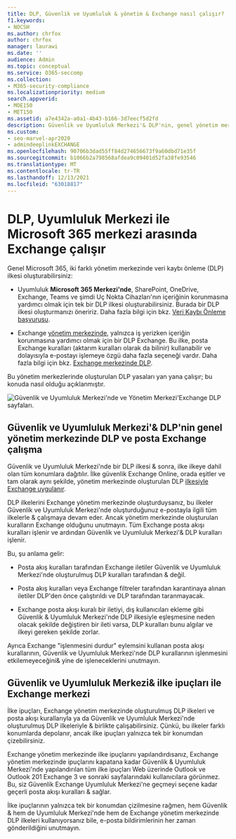 ```yaml
---
title: DLP, Güvenlik ve Uyumluluk & yönetim & Exchange nasıl çalışır?
f1.keywords:
- NOCSH
ms.author: chrfox
author: chrfox
manager: laurawi
ms.date: ''
audience: Admin
ms.topic: conceptual
ms.service: O365-seccomp
ms.collection:
- M365-security-compliance
ms.localizationpriority: medium
search.appverid:
- MOE150
- MET150
ms.assetid: a7e4342a-a0a1-4b43-b166-3d7eecf5d2fd
description: Güvenlik ve Uyumluluk Merkezi'& DLP'nin, genel yönetim merkezinde DLP ve posta akış kuralları (aktarım kuralları) ile Exchange öğrenin.
ms.custom:
- seo-marvel-apr2020
- admindeeplinkEXCHANGE
ms.openlocfilehash: 90706b3dad55ff84d274656673f9a60dbd71e35f
ms.sourcegitcommit: b1066b2a798568afdea9c09401d52fa38fe93546
ms.translationtype: MT
ms.contentlocale: tr-TR
ms.lasthandoff: 12/13/2021
ms.locfileid: "63018817"
---
```

# <a name="how-dlp-works-between-the-microsoft-365-compliance-center-and-exchange-admin-center"></a>DLP, Uyumluluk Merkezi ile Microsoft 365 merkezi arasında Exchange çalışır

Genel Microsoft 365, iki farklı yönetim merkezinde veri kaybı önleme (DLP) ilkesi oluşturabilirsiniz:
  
- Uyumluluk **Microsoft 365 Merkezi'nde**, SharePoint, OneDrive, Exchange, Teams ve şimdi Uç Nokta Cihazları'nın içeriğinin korunmasına yardımcı olmak için tek bir DLP ilkesi oluşturabilirsiniz. Burada bir DLP ilkesi oluşturmanızı öneririz. Daha fazla bilgi için bkz. [Veri Kaybı Önleme başvurusu](data-loss-prevention-policies.md).
    
- Exchange <a href="https://go.microsoft.com/fwlink/p/?linkid=2059104" target="_blank">yönetim merkezinde</a>, yalnızca iş yerizken içeriğin korunmasına yardımcı olmak için bir DLP Exchange. Bu ilke, posta Exchange kuralları (aktarım kuralları olarak da bilinir) kullanabilir ve dolayısıyla e-postayı işlemeye özgü daha fazla seçeneği vardır. Daha fazla bilgi için bkz. [Exchange merkezinde DLP](/exchange/security-and-compliance/data-loss-prevention/data-loss-prevention).
    
Bu yönetim merkezlerinde oluşturulan DLP yasaları yan yana çalışır; bu konuda nasıl olduğu açıklanmıştır.
  
![Güvenlik ve Uyumluluk Merkezi'nde ve Yönetim Merkezi'Exchange DLP sayfaları.](../media/d3eaa7e7-3b16-457b-bd9c-26707f7b584f.png)
  
## <a name="how-dlp-in-the-security--compliance-center-works-with-dlp-and-mail-flow-rules-in-the-exchange-admin-center"></a>Güvenlik ve Uyumluluk Merkezi'& DLP'nin genel yönetim merkezinde DLP ve posta Exchange çalışma

Güvenlik ve Uyumluluk Merkezi'nde bir DLP ilkesi & sonra, ilke ilkeye dahil olan tüm konumlara dağıtılır. İlke güvenlik Exchange Online, orada eşitler ve tam olarak aynı şekilde, yönetim merkezinde oluşturulan DLP <a href="https://go.microsoft.com/fwlink/p/?linkid=2059104" target="_blank">ilkesiyle Exchange uygulanır</a>. 
  
DLP ilkelerini Exchange yönetim merkezinde oluşturduysanız, bu ilkeler Güvenlik ve Uyumluluk Merkezi'nde oluşturduğunuz e-postayla ilgili tüm ilkelerle & çalışmaya devam eder. Ancak yönetim merkezinde oluşturulan kuralların Exchange olduğunu unutmayın. Tüm Exchange posta akışı kuralları işlenir ve ardından Güvenlik ve Uyumluluk Merkezi'& DLP kuralları işlenir.
  
Bu, şu anlama gelir:
  
- Posta akış kuralları tarafından Exchange iletiler Güvenlik ve Uyumluluk Merkezi'nde oluşturulmuş DLP kuralları tarafından & değil.

- Posta akış kuralları veya Exchange filtreler tarafından karantinaya alınan iletiler DLP'den önce çalıştırıldı ve DLP tarafından taranmayacak.
    
- Exchange posta akışı kuralı bir iletiyi, dış kullanıcıları ekleme gibi Güvenlik & Uyumluluk Merkezi'nde DLP ilkesiyle eşleşmesine neden olacak şekilde değiştiren bir ileti varsa, DLP kuralları bunu algılar ve ilkeyi gereken şekilde zorlar.
    
Ayrıca Exchange "işlenmesini durdur" eylemsini kullanan posta akışı kurallarının, Güvenlik ve Uyumluluk Merkezi'nde DLP kurallarının işlenmesini etkilemeyeceğini& yine de işleneceklerini unutmayın.
  
## <a name="policy-tips-in-the-security--compliance-center-vs-the-exchange-admin-center"></a>Güvenlik ve Uyumluluk Merkezi& ilke ipuçları ile Exchange merkezi

İlke ipuçları, Exchange yönetim merkezinde oluşturulmuş DLP ilkeleri ve posta akışı kurallarıyla <a href="https://go.microsoft.com/fwlink/p/?linkid=2059104" target="_blank"></a>ya da Güvenlik ve Uyumluluk Merkezi'nde oluşturulmuş DLP ilkeleriyle & birlikte çalışabilirsiniz. Çünkü, bu ilkeler farklı konumlarda depolanır, ancak ilke ipuçları yalnızca tek bir konumdan çizebilirsiniz.
  
Exchange yönetim merkezinde ilke ipuçlarını yapılandırdısanız, Exchange yönetim merkezinde ipuçlarını kapatana kadar Güvenlik & Uyumluluk Merkezi'nde yapılandırılan tüm ilke ipuçları Web üzerinde Outlook ve Outlook 201 Exchange 3 ve sonraki sayfalarındaki kullanıcılara görünmez. Bu, siz Güvenlik Exchange Uyumluluk Merkezi'ne geçmeyi seçene kadar geçerli posta akışı kuralları & sağlar.
  
İlke ipuçlarının yalnızca tek bir konumdan çizilmesine rağmen, hem Güvenlik & hem de Uyumluluk Merkezi'nde hem de Exchange yönetim merkezinde DLP ilkeleri kullanıyorsanız bile, e-posta bildirimlerinin her zaman gönderildiğini unutmayın.
